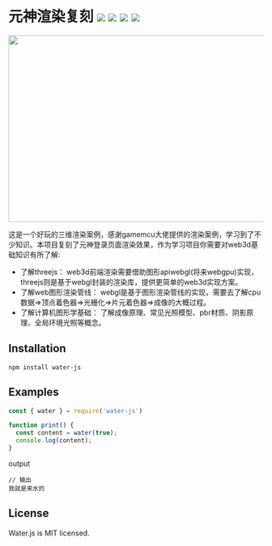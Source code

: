 # 元神渲染复刻  ![](https://img.shields.io/badge/vuejs-3.2.36-blue)  ![](https://img.shields.io/badge/threejs-0.157.0-orange) ![](https://img.shields.io/badge/tweakpane-3.0.5-lightgreen) ![](https://img.shields.io/badge/stats.js-0.17.0-pink)

<img src="https://github.com/849818867/Genshin/tree/main/logo/home.png" width="800px" height="368px"/>

这是一个好玩的三维渲染案例，感谢gamemcu大佬提供的渲染案例，学习到了不少知识。本项目复刻了元神登录页面渲染效果，作为学习项目你需要对web3d基础知识有所了解:
+ 了解threejs： web3d前端渲染需要借助图形apiwebgl(将来webgpu)实现，threejs则是基于webgl封装的渲染库，提供更简单的web3d实现方案。
+ 了解web图形渲染管线： webgl是基于图形渲染管线的实现，需要去了解cpu数据=>顶点着色器=>光栅化=>片元着色器=>成像的大概过程。
+ 了解计算机图形学基础： 了解成像原理、常见光照模型、pbr材质、阴影原理、全局环境光照等概念。

## Installation
```
npm install water-js
```
## Examples
```js
const { water } = require('water-js')

function print() {
  const content = water(true);
  console.log(content);
}
```
output
```
// 输出
我就是来水的
```
## License
Water.js is MIT licensed.
